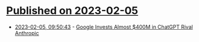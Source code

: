 # [Published on 2023-02-05](index.md)

* [2023-02-05, 09:50:43](https://news.ycombinator.com/item?id=34663438) - [Google Invests Almost $400M in ChatGPT Rival Anthropic](https://www.bloomberg.com/news/articles/2023-02-03/google-invests-almost-400-million-in-ai-startup-anthropic)
